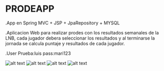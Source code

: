# PRODEAPP
.App en Spring MVC + JSP + JpaRepository + MYSQL 

.Aplicacion Web para realizar prodes con los resultados semanales de la LNB, cada jugador debera
seleccionar los resultados y al terminarse la jornada se calcula puntaje y resultados de cada jugador.


.User Prueba:luis pass:mari123

![alt text](http://dolarhoyinfo.com/pics/indexxx.png)
![alt text](http://dolarhoyinfo.com/pics/fff.png)
![alt text](http://dolarhoyinfo.com/pics/rrr.png)
![alt text](http://dolarhoyinfo.com/pics/eee.png)
